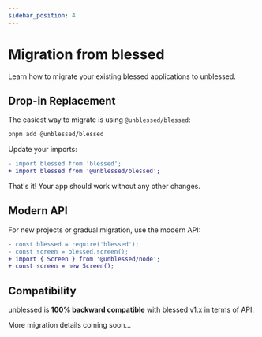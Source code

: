 ```yaml
---
sidebar_position: 4
---
```


# Migration from blessed

Learn how to migrate your existing blessed applications to unblessed.

## Drop-in Replacement

The easiest way to migrate is using `@unblessed/blessed`:

```bash
pnpm add @unblessed/blessed
```

Update your imports:

```diff
- import blessed from 'blessed';
+ import blessed from '@unblessed/blessed';
```

That's it\! Your app should work without any other changes.

## Modern API

For new projects or gradual migration, use the modern API:

```diff
- const blessed = require('blessed');
- const screen = blessed.screen();
+ import { Screen } from '@unblessed/node';
+ const screen = new Screen();
```

## Compatibility

unblessed is **100% backward compatible** with blessed v1.x in terms of API.

More migration details coming soon...
